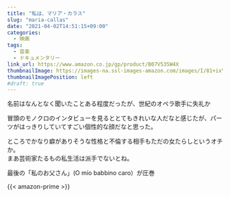 ```yaml
---
title: "私は、マリア・カラス"
slug: "maria-callas"
date: "2021-04-02T14:51:15+09:00"
categories:
  - 映画
tags:
  - 音楽
  - ドキュメンタリー
link_url: https://www.amazon.co.jp/gp/product/B07V535W4X
thumbnailImage: https://images-na.ssl-images-amazon.com/images/I/81+ixYSee+L._SX300_.jpg
thumbnailImagePosition: left
#draft: true
---
```

名前はなんとなく聞いたことある程度だったが、世紀のオペラ歌手に失礼か
<!--more-->
冒頭のモノクロのインタビューを見るととてもきれいな人だなと感じたが、パーツがはっきりしていてすごい個性的な顔だなと思った。

ところでかなり癖がありそうな性格と不倫する相手もただの女たらしというオチか。  
まあ芸術家たるもの私生活は派手でないとね。

最後の「私のお父さん」(O mio babbino caro）が圧巻

{{< amazon-prime >}}
